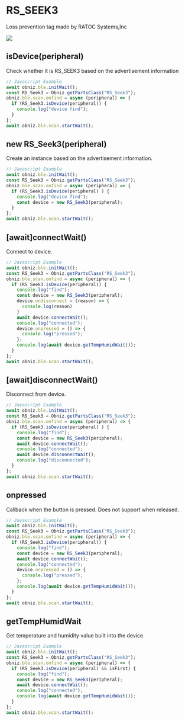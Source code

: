 # RS_SEEK3
Loss prevention tag made by RATOC Systems,Inc

![](./image.jpg)

## isDevice(peripheral)


Check whether it is RS_SEEK3 based on the advertisement information

```javascript
// Javascript Example
await obniz.ble.initWait();
const RS_Seek3 = Obniz.getPartsClass("RS_Seek3");
obniz.ble.scan.onfind = async (peripheral) => {
  if (RS_Seek3.isDevice(peripheral)) {
    console.log("device find");
  }
};
await obniz.ble.scan.startWait();

```

## new RS_Seek3(peripheral)

Create an instance based on the advertisement information.

```javascript
// Javascript Example
await obniz.ble.initWait();
const RS_Seek3 = Obniz.getPartsClass("RS_Seek3");
obniz.ble.scan.onfind = async (peripheral) => {
  if (RS_Seek3.isDevice(peripheral) ) {
    console.log("device find");
    const device = new RS_Seek3(peripheral);
  }
};
await obniz.ble.scan.startWait();

```


## [await]connectWait()

Connect to device.


```javascript
// Javascript Example
await obniz.ble.initWait();
const RS_Seek3 = Obniz.getPartsClass("RS_Seek3");
obniz.ble.scan.onfind = async (peripheral) => {
  if (RS_Seek3.isDevice(peripheral)) {
    console.log("find");
    const device = new RS_Seek3(peripheral);
    device.ondisconnect = (reason) => {
      console.log(reason)
    }
    await device.connectWait();
    console.log("connected");
    device.onpressed = () => {
      console.log("pressed");
    };
    console.log(await device.getTempHumidWait());
  }
};
await obniz.ble.scan.startWait();

```


## [await]disconnectWait()

Disconnect from device.

```javascript
// Javascript Example
await obniz.ble.initWait();
const RS_Seek3 = Obniz.getPartsClass("RS_Seek3");
obniz.ble.scan.onfind = async (peripheral) => {
  if (RS_Seek3.isDevice(peripheral) ) {
    console.log("find");
    const device = new RS_Seek3(peripheral);
    await device.connectWait();
    console.log("connected");
    await device.disconnectWait();
    console.log("disconnected");
  }
};
await obniz.ble.scan.startWait();

```


## onpressed

Callback when the button is pressed.
Does not support when released.

```javascript
// Javascript Example
await obniz.ble.initWait();
const RS_Seek3 = Obniz.getPartsClass("RS_Seek3");
obniz.ble.scan.onfind = async (peripheral) => {
  if (RS_Seek3.isDevice(peripheral)) {
    console.log("find");
    const device = new RS_Seek3(peripheral);
    await device.connectWait();
    console.log("connected");
    device.onpressed = () => {
      console.log("pressed");
    };
    console.log(await device.getTempHumidWait());
  }
};
await obniz.ble.scan.startWait();

```


## getTempHumidWait
Get temperature and humidity value built into the device.

```javascript
// Javascript Example
await obniz.ble.initWait();
const RS_Seek3 = Obniz.getPartsClass("RS_Seek3");
obniz.ble.scan.onfind = async (peripheral) => {
  if (RS_Seek3.isDevice(peripheral) && isFirst) {
    console.log("find");
    const device = new RS_Seek3(peripheral);
    await device.connectWait();
    console.log("connected");
    console.log(await device.getTempHumidWait());
  }
};
await obniz.ble.scan.startWait();


```

